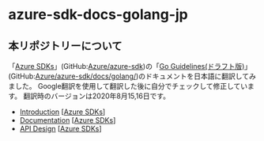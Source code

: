 # azure-sdk-docs-golang-jp

## 本リポジトリーについて

「[Azure SDKs](https://azure.github.io/azure-sdk/)」(GitHub:[Azure/azure-sdk](https://github.com/Azure/azure-sdk))の「[Go Guidelines(ドラフト版)](https://azure.github.io/azure-sdk/golang_introduction.html)」(GitHub:[Azure/azure-sdk/docs/golang/](https://github.com/Azure/azure-sdk/tree/master/docs/golang))のドキュメントを日本語に翻訳してみました。
Google翻訳を使用して翻訳した後に自分でチェックして修正しています。
翻訳時のバージョンは2020年8月15,16日です。

- [Introduction](https://github.com/qt-luigi/azure-sdk-docs-golang-jp/blob/master/introduction.md) [[Azure SDKs](https://azure.github.io/azure-sdk/golang_introduction.html)]
- [Documentation](https://github.com/qt-luigi/azure-sdk-docs-golang-jp/blob/master/documentation.md) [[Azure SDKs](https://azure.github.io/azure-sdk/golang_documentation.html)]
- [API Design](https://github.com/qt-luigi/azure-sdk-docs-golang-jp/blob/master/design.md) [[Azure SDKs](https://azure.github.io/azure-sdk/golang_design.html)]
